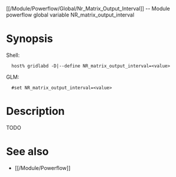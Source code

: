 [[/Module/Powerflow/Global/Nr_Matrix_Output_Interval]] -- Module powerflow global variable NR_matrix_output_interval

# Synopsis
Shell:
~~~
  host% gridlabd -D|--define NR_matrix_output_interval=<value>
~~~
GLM:
~~~
  #set NR_matrix_output_interval=<value>
~~~

# Description

TODO

# See also
* [[/Module/Powerflow]]
